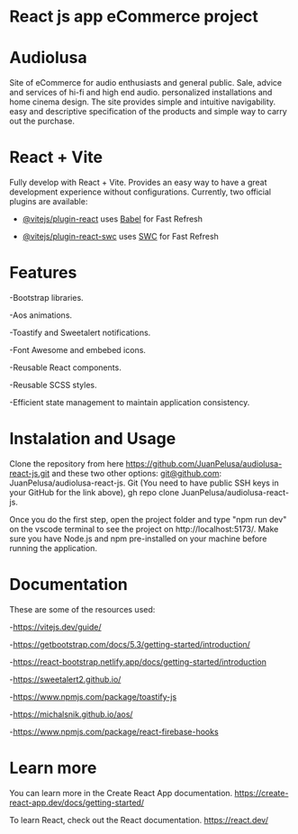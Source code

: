 
# React js app eCommerce project

# Audiolusa

Site of eCommerce for audio enthusiasts and general public.
Sale, advice and services of hi-fi and high end audio.
personalized installations and home cinema design.
The site provides simple and intuitive navigability. easy and descriptive specification of the products and simple way to carry out the purchase.

# React + Vite

Fully develop with React + Vite. Provides an easy way to have a great development experience without configurations.
Currently, two official plugins are available:

- [@vitejs/plugin-react](https://github.com/vitejs/vite-plugin-react/blob/main/packages/plugin-react/README.md) uses [Babel](https://babeljs.io/) for Fast Refresh

- [@vitejs/plugin-react-swc](https://github.com/vitejs/vite-plugin-react-swc) uses [SWC](https://swc.rs/) for Fast Refresh

# Features

-Bootstrap libraries.

-Aos animations.

-Toastify and Sweetalert notifications.

-Font Awesome and embebed icons.

-Reusable React components.

-Reusable SCSS styles.

-Efficient state management to maintain application consistency.

# Instalation and Usage

Clone the repository from here https://github.com/JuanPelusa/audiolusa-react-js.git
and these two other options:
git@github.com: JuanPelusa/audiolusa-react-js. Git
(You need to have public SSH keys in your GitHub for the link above),
gh repo clone JuanPelusa/audiolusa-react-js.

Once you do the first step, open the project folder and type "npm run dev" on the vscode terminal to see the project on http://localhost:5173/.
Make sure you have Node.js and npm pre-installed on your machine before running the application.

# Documentation

These are some of the resources used:

-https://vitejs.dev/guide/

-https://getbootstrap.com/docs/5.3/getting-started/introduction/

-https://react-bootstrap.netlify.app/docs/getting-started/introduction

-https://sweetalert2.github.io/

-https://www.npmjs.com/package/toastify-js

-https://michalsnik.github.io/aos/

-https://www.npmjs.com/package/react-firebase-hooks

# Learn more

You can learn more in the Create React App documentation.
https://create-react-app.dev/docs/getting-started/

To learn React, check out the React documentation.
https://react.dev/